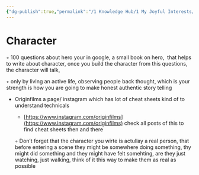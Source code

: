 ```yaml
---
{"dg-publish":true,"permalink":"/1 Knowledge Hub/1 My Joyful Interests/Film making/Creative help/Character/","noteIcon":""}
---
```


# Character

◦ 100 questions about hero your in google, a small book on hero,  that helps to write about character, once you build the character from this questions, the character will talk,

◦ only by living an active life, observing people back thought, which is your strength is how you are going to make honest authentic story telling

- Originfilms a page/ instagram which has lot of cheat sheets kind of to understand technicals
    
    - [https://www.instagram.com/originfilms](https://www.instagram.com/originfilms) check all posts of this to find cheat sheets then and there
    
    ◦ Don’t forget that the character you wirte is actullay a real person, that before entering a scene they might be somewhere doing something, thy might did something and they might have felt somehting, are they just watching, just walking, think of it this way to make them as real as possible